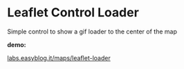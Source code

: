 Leaflet Control Loader
==============

Simple control to show a gif loader to the center of the map

**demo:**

[labs.easyblog.it/maps/leaflet-loader](http://labs.easyblog.it/maps/leaflet-loader/)
